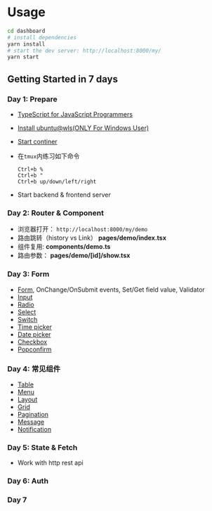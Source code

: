 # Usage

```bash
cd dashboard
# install dependencies
yarn install
# start the dev server: http://localhost:8000/my/
yarn start
```

## Getting Started in **7** days

### Day 1: Prepare

- [TypeScript for JavaScript Programmers](https://www.typescriptlang.org/docs/handbook/typescript-in-5-minutes.html)
- [Install ubuntu@wls(ONLY For Windows User)](https://ubuntu.com/wsl)
- [Start continer](../docker)
- 在`tmux`内练习如下命令

  ```text
  Ctrl+b %
  Ctrl+b "
  Ctrl+b up/down/left/right
  ```

- Start backend & frontend server

### Day 2: Router & Component

- 浏览器打开： `http://localhost:8000/my/demo`
- 路由跳转（history vs Link） **pages/demo/index.tsx**
- 组件复用: **components/demo.ts**
- 路由参数： **pages/demo/[id]/show.tsx**

### Day 3: Form

- [Form](https://ant.design/components/form/), OnChange/OnSubmit events, Set/Get field value, Validator
- [Input](https://ant.design/components/input/)
- [Radio](https://ant.design/components/radio/)
- [Select](https://ant.design/components/select/)
- [Switch](https://ant.design/components/switch/)
- [Time picker](https://ant.design/components/time-picker/)
- [Date picker](https://ant.design/components/date-picker/)
- [Checkbox](https://ant.design/components/checkbox/)
- [Popconfirm](https://ant.design/components/popconfirm/)

### Day 4: 常见组件

- [Table](https://ant.design/components/table/#header)
- [Menu](https://ant.design/components/menu/#header)
- [Layout](https://ant.design/components/layout/)
- [Grid](https://ant.design/components/grid/)
- [Pagination](https://ant.design/components/pagination/)
- [Message](https://ant.design/components/message/)
- [Notification](https://ant.design/components/notification/)

### Day 5: State & Fetch

- Work with http rest api

### Day 6: Auth

### Day 7
